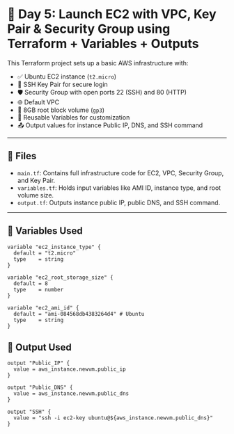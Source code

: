# 🚀 Day 5: Launch EC2 with VPC, Key Pair & Security Group using Terraform + Variables + Outputs

This Terraform project sets up a basic AWS infrastructure with:

- ✅ Ubuntu EC2 instance (`t2.micro`)
- 🔐 SSH Key Pair for secure login
- 🛡️ Security Group with open ports 22 (SSH) and 80 (HTTP)
- 🌐 Default VPC
- 💾 8GB root block volume (`gp3`)
- 🧩 Reusable Variables for customization
- 📤 Output values for instance Public IP, DNS, and SSH command

---

## 📁 Files

- `main.tf`: Contains full infrastructure code for EC2, VPC, Security Group, and Key Pair.
- `variables.tf`: Holds input variables like AMI ID, instance type, and root volume size.
- `output.tf`: Outputs instance public IP, public DNS, and SSH command.

---

## 🧠 Variables Used

```hcl
variable "ec2_instance_type" {
  default = "t2.micro"
  type    = string
}

variable "ec2_root_storage_size" {
  default = 8
  type    = number
}

variable "ec2_ami_id" {
  default = "ami-084568db4383264d4" # Ubuntu
  type    = string
}
```
## 🧠 Output Used

```hcl
output "Public_IP" {
  value = aws_instance.newvm.public_ip
}

output "Public_DNS" {
  value = aws_instance.newvm.public_dns
}

output "SSH" {
  value = "ssh -i ec2-key ubuntu@${aws_instance.newvm.public_dns}"
}

